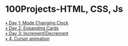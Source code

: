 # 100Projects-HTML, CSS, Js

<a href="https://modechangejs.netlify.app/"> &bull; Day 1: Mode Changing Clock</a> <br>
<a href="https://expandedcards19.netlify.app"> &bull; Day 2: Expanding Cards</a> <br>
<a href="https://incrementdecrement19.netlify.app/"> &bull; Day 3: Increment|Decrement</a> <br>
<a href="https://tictactoe1919.netlify.app"> &bull; 4. Cursor animation</a>
